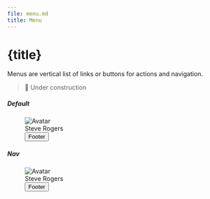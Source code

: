 ```yaml
---
file: menu.md
title: Menu
---
```


<script>
    import { base } from '$app/paths';
    import {Avatar, Button, Col, Grid, Menu, Tile} from '$lib'

    let radiogroup = '',
		menu = [
			{ divider: `TOP` },
			{ text: `top_left`, active: true },
			{ text: `top_center`, checkbox: true },
			{ text: `top_right`, badge: 2 },
			{ divider: `CENTER` },
			{ text: `center_left`, icon: 'link' },
			{ text: `center_center`, switch: true },
			{ text: `center_right`, badge: 'badge', checkbox: true },
			{ divider: `BOTTOM` },
			{ text: `bottom_left`, radio: true },
			{ text: `bottom_center`, radio: true },
			{ text: `bottom_right`, radio: true },
		]
</script>

# {title}

Menus are vertical list of links or buttons for actions and navigation.

> 🚧 Under construction

<Grid>
    <Col col="6" mr="auto" sm="12">
        <h5>Default</h5>
        <Menu items={menu} bind:radiogroup>
            <Tile slot="header">
                <Avatar slot="icon">
                    <img class="avatar" src="{base}/img/avatar-4.png" alt="Avatar" />
                </Avatar>
                <div slot="title" class="tile-content">Steve Rogers</div>
            </Tile>
            <Button slot="footer" block variant="primary">Footer</Button>
        </Menu>
    </Col>
    <Col col="6" mr="auto" sm="12">
        <h5>Nav</h5>
        <Menu items={menu} bind:radiogroup nav>
            <Tile slot="header">
                <Avatar slot="icon">
                    <img class="avatar" src="{base}/img/avatar-5.png" alt="Avatar" />
                </Avatar>
                <div slot="title" class="tile-content">Steve Rogers</div>
            </Tile>
            <Button slot="footer" block variant="primary">Footer</Button>
        </Menu>
    </Col>
</Grid>

